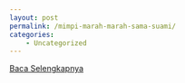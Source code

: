 ```yaml
---
layout: post
permalink: /mimpi-marah-marah-sama-suami/
categories:
    - Uncategorized
---
```


[Baca Selengkapnya](/08)